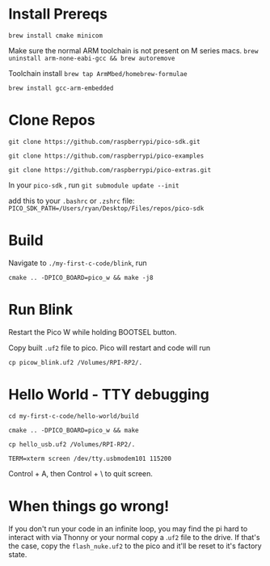 # Install Prereqs

`brew install cmake minicom`

Make sure the normal ARM toolchain is not present on M series macs.
`brew uninstall arm-none-eabi-gcc && brew autoremove`

Toolchain install 
`brew tap ArmMbed/homebrew-formulae`

`brew install gcc-arm-embedded`


# Clone Repos 

`git clone https://github.com/raspberrypi/pico-sdk.git`

`git clone https://github.com/raspberrypi/pico-examples`

`git clone https://github.com/raspberrypi/pico-extras.git`

In your `pico-sdk` , run `git submodule update --init`

add this to your `.bashrc` or `.zshrc` file: `PICO_SDK_PATH=/Users/ryan/Desktop/Files/repos/pico-sdk`

# Build

Navigate to `./my-first-c-code/blink`, run 

`cmake .. -DPICO_BOARD=pico_w && make -j8`

# Run Blink

Restart the Pico W while holding BOOTSEL button.

Copy built `.uf2` file to pico.  Pico will restart and code will run

`cp picow_blink.uf2 /Volumes/RPI-RP2/.`


# Hello World - TTY debugging

`cd my-first-c-code/hello-world/build`

`cmake .. -DPICO_BOARD=pico_w && make`

`cp hello_usb.uf2 /Volumes/RPI-RP2/.`

`TERM=xterm screen /dev/tty.usbmodem101 115200`

Control + A, then Control + \ to quit screen.


# When things go wrong!

If you don't run your code in an infinite loop, you may find the pi hard to interact with via Thonny or your normal copy a .`uf2` file to the drive.  If that's the case, copy the `flash_nuke.uf2` to the pico and it'll be reset to it's factory state.